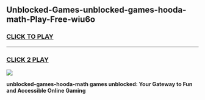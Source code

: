 
## Unblocked-Games-unblocked-games-hooda-math-Play-Free-wiu6o
<h3>
<a href="https://premium76.site?title=unblocked-games-hooda-math&ref=12A">CLICK TO PLAY</a></h3>
<hr>

<h3>
<a href="https://premium76.site?title=unblocked-games-hooda-math&ref=12A">CLICK 2 PLAY</a>
  
</h3>

<a href="https://premium76.site?title=unblocked-games-hooda-math&ref=12A"><img src="https://clearcache.store/games.png"></a>


**unblocked-games-hooda-math games unblocked: Your Gateway to Fun and Accessible Online Gaming**

